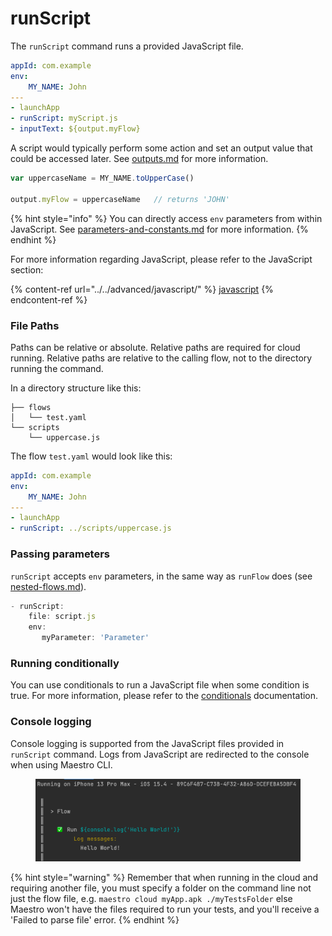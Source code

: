 # runScript

The `runScript` command runs a provided JavaScript file.

```yaml
appId: com.example
env:
    MY_NAME: John
---
- launchApp
- runScript: myScript.js
- inputText: ${output.myFlow}
```

A script would typically perform some action and set an output value that could be accessed later. See [outputs.md](../../advanced/javascript/outputs.md "mention") for more information.

```javascript
var uppercaseName = MY_NAME.toUpperCase()

output.myFlow = uppercaseName   // returns 'JOHN'
```

{% hint style="info" %}
You can directly access `env` parameters from within JavaScript. See [parameters-and-constants.md](../../advanced/parameters-and-constants.md "mention") for more information.
{% endhint %}

For more information regarding JavaScript, please refer to the JavaScript section:

{% content-ref url="../../advanced/javascript/" %}
[javascript](../../advanced/javascript/)
{% endcontent-ref %}

### File Paths

Paths can be relative or absolute. Relative paths are required for cloud running. Relative paths are relative to the calling flow, not to the directory running the command.

In a directory structure like this:

```
├── flows
│   └── test.yaml
└── scripts
    └── uppercase.js
```

The flow `test.yaml` would look like this:

```yaml
appId: com.example
env:
    MY_NAME: John
---
- launchApp
- runScript: ../scripts/uppercase.js
```

### Passing parameters

`runScript` accepts `env` parameters, in the same way as `runFlow` does (see [nested-flows.md](../../advanced/nested-flows.md "mention")).

```javascript
- runScript:
    file: script.js
    env:
       myParameter: 'Parameter'
```

### Running conditionally

You can use conditionals to run a JavaScript file when some condition is true. For more information, please refer to the [conditionals](../../advanced/conditions.md) documentation.

### Console logging&#x20;

Console logging is supported from the JavaScript files provided in `runScript` command. Logs from JavaScript are redirected to the console when using Maestro CLI.&#x20;

<figure><img src="../../.gitbook/assets/image (2) (1) (1).png" alt=""><figcaption></figcaption></figure>



{% hint style="warning" %}
Remember that when running in the cloud and requiring another file, you must specify a folder on the command line not just the flow file, e.g. `maestro cloud myApp.apk ./myTestsFolder` else Maestro won't have the files required to run your tests, and you'll receive a 'Failed to parse file' error.
{% endhint %}
